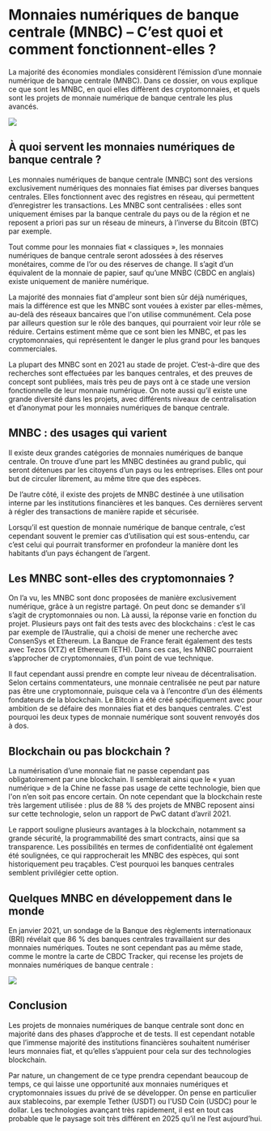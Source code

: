 # Monnaies numériques de banque centrale (MNBC) – C’est quoi et comment fonctionnent-elles ?

La majorité des économies mondiales considèrent l’émission d’une monnaie numérique de banque centrale (MNBC). Dans ce dossier, on vous explique ce que sont les MNBC, en quoi elles diffèrent des cryptomonnaies, et quels sont les projets de monnaie numérique de banque centrale les plus avancés.

![](https://cryptoast.fr/wp-content/uploads/2021/07/monnaie-numerique-banque-centrale-mnbc-.jpg.webp)

## À quoi servent les monnaies numériques de banque centrale ?

Les monnaies numériques de banque centrale (MNBC) sont des versions exclusivement numériques des monnaies fiat émises par diverses banques centrales. Elles fonctionnent avec des registres en réseau, qui permettent d’enregistrer les transactions. Les MNBC sont centralisées : elles sont uniquement émises par la banque centrale du pays ou de la région et ne reposent a priori pas sur un réseau de mineurs, à l’inverse du Bitcoin (BTC) par exemple.

Tout comme pour les monnaies fiat « classiques », les monnaies numériques de banque centrale seront adossées à des réserves monétaires, comme de l’or ou des réserves de change. Il s’agit d’un équivalent de la monnaie de papier, sauf qu’une MNBC (CBDC en anglais) existe uniquement de manière numérique.

La majorité des monnaies fiat d'ampleur sont bien sûr déjà numériques, mais la différence est que les MNBC sont vouées à exister par elles-mêmes, au-delà des réseaux bancaires que l'on utilise communément. Cela pose par ailleurs question sur le rôle des banques, qui pourraient voir leur rôle se réduire. Certains estiment même que ce sont bien les MNBC, et pas les cryptomonnaies, qui représentent le danger le plus grand pour les banques commerciales.

La plupart des MNBC sont en 2021 au stade de projet. C’est-à-dire que des recherches sont effectuées par les banques centrales, et des preuves de concept sont publiées, mais très peu de pays ont à ce stade une version fonctionnelle de leur monnaie numérique. On note aussi qu’il existe une grande diversité dans les projets, avec différents niveaux de centralisation et d’anonymat pour les monnaies numériques de banque centrale.

## MNBC : des usages qui varient

Il existe deux grandes catégories de monnaies numériques de banque centrale. On trouve d’une part les MNBC destinées au grand public, qui seront détenues par les citoyens d’un pays ou les entreprises. Elles ont pour but de circuler librement, au même titre que des espèces.

De l’autre côté, il existe des projets de MNBC destinée à une utilisation interne par les institutions financières et les banques. Ces dernières servent à régler des transactions de manière rapide et sécurisée.

Lorsqu’il est question de monnaie numérique de banque centrale, c’est cependant souvent le premier cas d’utilisation qui est sous-entendu, car c’est celui qui pourrait transformer en profondeur la manière dont les habitants d’un pays échangent de l’argent.

## Les MNBC sont-elles des cryptomonnaies ?

On l’a vu, les MNBC sont donc proposées de manière exclusivement numérique, grâce à un registre partagé. On peut donc se demander s’il s’agit de cryptomonnaies ou non. Là aussi, la réponse varie en fonction du projet. Plusieurs pays ont fait des tests avec des blockchains : c’est le cas par exemple de l’Australie, qui a choisi de mener une recherche avec ConsenSys et Ethereum. La Banque de France ferait également des tests avec Tezos (XTZ) et Ethereum (ETH). Dans ces cas, les MNBC pourraient s’approcher de cryptomonnaies, d’un point de vue technique.

Il faut cependant aussi prendre en compte leur niveau de décentralisation. Selon certains commentateurs, une monnaie centralisée ne peut par nature pas être une cryptomonnaie, puisque cela va à l’encontre d’un des éléments fondateurs de la blockchain. Le Bitcoin a été créé spécifiquement avec pour ambition de se défaire des monnaies fiat et des banques centrales. C'est pourquoi les deux types de monnaie numérique sont souvent renvoyés dos à dos.

## Blockchain ou pas blockchain ?

La numérisation d’une monnaie fiat ne passe cependant pas obligatoirement par une blockchain. Il semblerait ainsi que le « yuan numérique » de la Chine ne fasse pas usage de cette technologie, bien que l'on n’en soit pas encore certain. On note cependant que la blockchain reste très largement utilisée : plus de 88 % des projets de MNBC reposent ainsi sur cette technologie, selon un rapport de PwC datant d’avril 2021.

Le rapport souligne plusieurs avantages à la blockchain, notamment sa grande sécurité, la programmabilité des smart contracts, ainsi que sa transparence. Les possibilités en termes de confidentialité ont également été soulignées, ce qui rapprocherait les MNBC des espèces, qui sont historiquement peu traçables. C’est pourquoi les banques centrales semblent privilégier cette option.

## Quelques MNBC en développement dans le monde

En janvier 2021, un sondage de la Banque des règlements internationaux (BRI) révélait que 86 % des banques centrales travaillaient sur des monnaies numériques. Toutes ne sont cependant pas au même stade, comme le montre la carte de CBDC Tracker, qui recense les projets de monnaies numériques de banque centrale :

![](https://www.imf.org/-/media/Images/IMF/FANDD/Charts/2022/September/49-picture-chart-fre.ashx?h=2768&w=2268&la=fr)

## Conclusion

Les projets de monnaies numériques de banque centrale sont donc en majorité dans des phases d’approche et de tests. Il est cependant notable que l’immense majorité des institutions financières souhaitent numériser leurs monnaies fiat, et qu’elles s’appuient pour cela sur des technologies blockchain.

Par nature, un changement de ce type prendra cependant beaucoup de temps, ce qui laisse une opportunité aux monnaies numériques et cryptomonnaies issues du privé de se développer. On pense en particulier aux stablecoins, par exemple Tether (USDT) ou l'USD Coin (USDC) pour le dollar. Les technologies avançant très rapidement, il est en tout cas probable que le paysage soit très différent en 2025 qu’il ne l’est aujourd’hui.